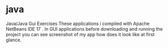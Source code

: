 # java
Java/Java Gui Exercises
These applications i compiled with Apache NetBeans IDE 17 .
In GUI applications before downloading and running the project you can see screenshot of my app how does it look like at first glance.
